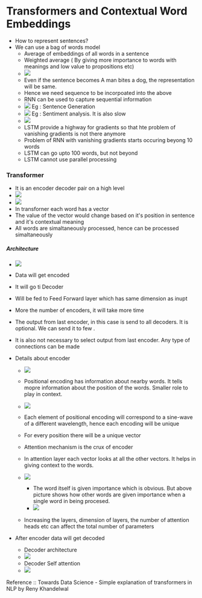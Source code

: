 # Transformers and Contextual Word Embeddings

- How to represent sentences?
- We can use a bag of words model
	- Average of embeddings of all words in a sentence
	- Weighted average ( By giving more importance to words with meanings and low value to propositions etc)
	- ![](sentence.png)
	- Even if the sentence becomes A man bites a dog, the representation will be same. 
	- Hence we need sequence to be incorpoated into the above
	- RNN can be used to capture sequential information
	- ![](rnnvsm.png) Eg : Sentence Generation
	- ![](rnnsv1.png) Eg : Sentiment analysis. It is also slow
	- ![](rnnss.png)
	- LSTM provide a highway for gradients so that hte problem of vanishing gradients is not there anymore
	- Problem of RNN with vanishing gradients starts occuring beyong 10 words
	- LSTM can go upto 100 words, but not beyond
	- LSTM cannot use parallel processing

### Transformer
- It is an encoder decoder pair on a high level
- ![](transformer.png)
- ![](transvector.png)
- In transforner each word has a vector
- The value of the vector would change based on it's position in sentence and it's contextual meaning
- All words are simaltaneously processed, hence can be processed simaltaneously

##### Architecture
- ![](transarch.png)
- Data will get encoded
- It will go ti Decoder
- Will be fed to Feed Forward layer which has same dimension as inupt
- More the number of encoders, it will take more time
- The output from last encoder, in this case is send to all decoders. It is optional. We can send it to few .
- It is also not necessary to select output from last encoder. Any type of connections can be made
- Details about encoder
	- ![](encoedr.png)
	- Positional encoding has information about nearby words. It tells mopre information about the position of the words. Smaller role to play in context. 
	- ![](positionalenc.png)
	- Each element of positional encoding will correspond to a sine-wave of a different wavelength, hence each encoding will be unique 
	- For every position there will be a unique vector
	- Attention mechanism is the crux of encoder
	- In attention layer each vector looks at all the other vectors. It helps in giving context to the words.
	- ![](attention.png)
		- The word itself is given importance which is obvious. But above picture shows how other words are given importance when a single word in being procesed.
		- ![](selfattention.png)

	- Increasing the layers, dimension of layers, the number of attention heads etc can affect the total number of parameters

- After encoder data will get decoded
	- Decoder architecture
	- ![](decodarchi.png)
	- Decoder Self attention
	- ![](decoderatten.png)

Reference :: Towards Data Science - Simple explanation of transformers in NLP by Reny Khandelwal